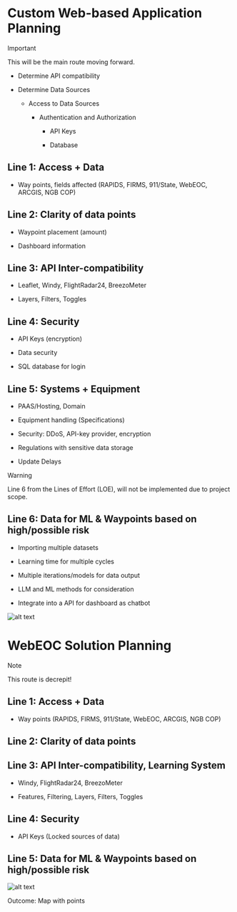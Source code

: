 # **Custom Web-based Application Planning**

> [!IMPORTANT]
> This will be the main route moving forward.

* Determine API compatibility

* Determine Data Sources

   * Access to Data Sources

      * Authentication and Authorization

         * API Keys

         * Database

## **Line 1**: Access + Data

* Way points, fields affected (RAPIDS, FIRMS, 911/State, WebEOC, ARCGIS, NGB COP)

## **Line 2**: Clarity of data points

* Waypoint placement (amount)

* Dashboard information

## **Line 3**: API Inter-compatibility

* Leaflet, Windy, FlightRadar24, BreezoMeter

* Layers, Filters, Toggles

## **Line 4**:  Security

*	API Keys (encryption)

*	Data security
  
*	SQL database for login

## **Line 5**: Systems + Equipment

* PAAS/Hosting, Domain

* Equipment handling (Specifications)

* Security: DDoS, API-key provider, encryption
  
* Regulations with sensitive data storage

*	Update Delays

> [!WARNING]
> Line 6 from the Lines of Effort (LOE), will not be implemented due to project scope.

## **Line 6**: Data for ML & Waypoints based on high/possible risk

*	Importing multiple datasets

*	Learning time for multiple cycles

*	Multiple iterations/models for data output

*	LLM and ML methods for consideration

*	Integrate into a API for dashboard as chatbot


![alt text](https://github.com/hingfirewatch/P3I-HING/blob/main/docs/pictures/Lines%20of%20Effort.png)




# **WebEOC Solution Planning**
> [!NOTE]
> This route is decrepit!

## **Line 1**: Access + Data

* Way points (RAPIDS, FIRMS, 911/State, WebEOC, ARCGIS, NGB COP)

## **Line 2**: Clarity of data points

## **Line 3**: API Inter-compatibility, Learning System

* Windy, FlightRadar24, BreezoMeter

* Features, Filtering, Layers, Filters, Toggles

## **Line 4**:  Security

* API Keys (Locked sources of data)

## **Line 5**: Data for ML & Waypoints based on high/possible risk
![alt text](https://github.com/hingfirewatch/P3I-HING/blob/main/docs/pictures/Lines%20of%20Effort%20(Primary).png)

Outcome: Map with points

